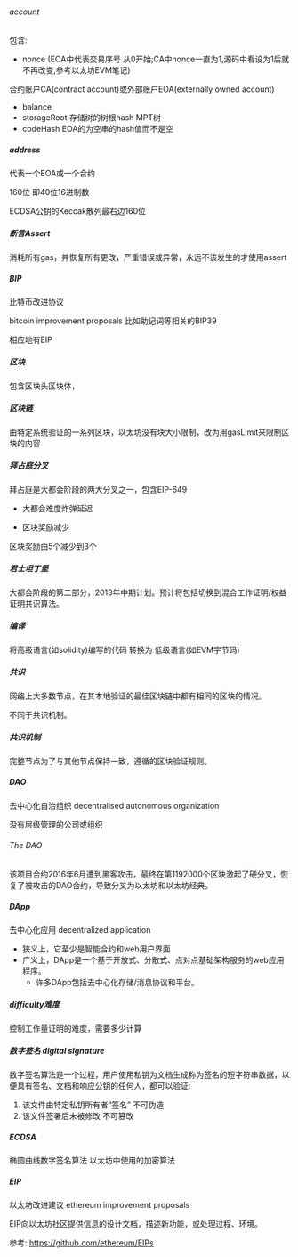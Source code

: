 ###### account

包含: 

- nonce (EOA中代表交易序号 从0开始;CA中nonce一直为1,源码中看设为1后就不再改变,参考以太坊EVM笔记)

合约账户CA(contract account)或外部账户EOA(externally owned account)

- balance
- storageRoot 存储树的树根hash MPT树
- codeHash EOA的为空串的hash值而不是空



##### address

代表一个EOA或一个合约

160位 即40位16进制数

ECDSA公钥的Keccak散列最右边160位



##### 断言Assert

消耗所有gas，并恢复所有更改，严重错误或异常，永远不该发生的才使用assert



##### BIP

比特币改进协议

bitcoin improvement proposals 比如助记词等相关的BIP39

相应地有EIP



##### 区块

包含区块头区块体，



##### 区块链

由特定系统验证的一系列区块，以太坊没有块大小限制，改为用gasLimit来限制区块的内容



##### 拜占庭分叉

拜占庭是大都会阶段的两大分叉之一，包含EIP-649

- 大都会难度炸弹延迟

- 区块奖励减少

区块奖励由5个减少到3个



##### 君士坦丁堡

大都会阶段的第二部分，2018年中期计划。预计将包括切换到混合工作证明/权益证明共识算法。



##### 编译

将高级语言(如solidity)编写的代码 转换为 低级语言(如EVM字节码)



##### 共识

网络上大多数节点，在其本地验证的最佳区块链中都有相同的区块的情况。

不同于共识机制。



##### 共识机制

完整节点为了与其他节点保持一致，遵循的区块验证规则。



##### DAO

去中心化自治组织 decentralised autonomous organization

没有层级管理的公司或组织



###### The DAO 

该项目合约2016年6月遭到黑客攻击，最终在第1192000个区块激起了硬分叉，恢复了被攻击的DAO合约，导致分叉为以太坊和以太坊经典。



##### DApp

去中心化应用 decentralized application

- 狭义上，它至少是智能合约和web用户界面
- 广义上，DApp是一个基于开放式、分散式、点对点基础架构服务的web应用程序。
  - 许多DApp包括去中心化存储/消息协议和平台。



##### difficulty难度

控制工作量证明的难度，需要多少计算



##### 数字签名 digital signature

数字签名算法是一个过程，用户使用私钥为文档生成称为签名的短字符串数据，以便具有签名、文档和响应公钥的任何人，都可以验证:

1. 该文件由特定私钥所有者“签名” 不可伪造
2. 该文件签署后未被修改 不可篡改



##### ECDSA

椭圆曲线数字签名算法 以太坊中使用的加密算法



##### EIP

以太坊改进建议 ethereum improvement proposals

EIP向以太坊社区提供信息的设计文档，描述新功能，或处理过程、环境。

参考: https://github.com/ethereum/EIPs



